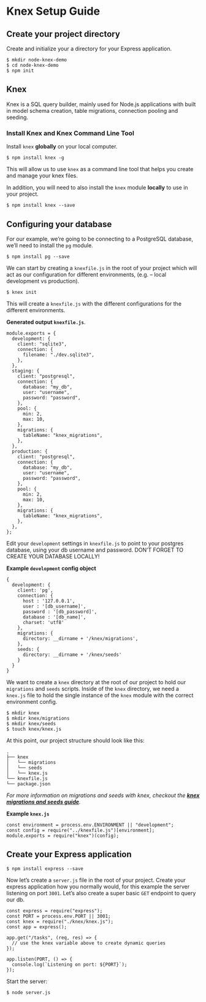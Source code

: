 Knex Setup Guide
================

Create your project directory
-----------------------------

Create and initialize your a directory for your Express application.

    $ mkdir node-knex-demo
    $ cd node-knex-demo
    $ npm init

Knex
----

Knex is a SQL query builder, mainly used for Node.js applications with built in model schema creation, table migrations, connection pooling and seeding.

### Install Knex and Knex Command Line Tool

Install `knex` **globally** on your local computer.

    $ npm install knex -g

This will allow us to use `knex` as a command line tool that helps you create and manage your knex files.

In addition, you will need to also install the `knex` module **locally** to use in your project.

    $ npm install knex --save

Configuring your database
-------------------------

For our example, we’re going to be connecting to a PostgreSQL database, we’ll need to install the `pg` module.

    $ npm install pg --save

We can start by creating a `knexfile.js` in the root of your project which will act as our configuration for different environments, (e.g. – local development vs production).

    $ knex init

This will create a `knexfile.js` with the different configurations for the different environments.

**Generated output `knexfile.js`**.

    module.exports = {
      development: {
        client: "sqlite3",
        connection: {
          filename: "./dev.sqlite3",
        },
      },
      staging: {
        client: "postgresql",
        connection: {
          database: "my_db",
          user: "username",
          password: "password",
        },
        pool: {
          min: 2,
          max: 10,
        },
        migrations: {
          tableName: "knex_migrations",
        },
      },
      production: {
        client: "postgresql",
        connection: {
          database: "my_db",
          user: "username",
          password: "password",
        },
        pool: {
          min: 2,
          max: 10,
        },
        migrations: {
          tableName: "knex_migrations",
        },
      },
    };

Edit your `development` settings in `knexfile.js` to point to your postgres database, using your db username and password. DON’T FORGET TO CREATE YOUR DATABASE LOCALLY!

**Example `development` config object**

    {
      development: {
        client: 'pg',
        connection: {
          host : '127.0.0.1',
          user : '[db_username]',
          password : '[db_password]',
          database : '[db_name]',
          charset: 'utf8'
        },
        migrations: {
          directory: __dirname + '/knex/migrations',
        },
        seeds: {
          directory: __dirname + '/knex/seeds'
        }
      }
    }

We want to create a `knex` directory at the root of our project to hold our `migrations` and `seeds` scripts. Inside of the `knex` directory, we need a `knex.js` file to hold the single instance of the `knex` module with the correct environment config.

    $ mkdir knex
    $ mkdir knex/migrations
    $ mkdir knex/seeds
    $ touch knex/knex.js

At this point, our project structure should look like this:

    .
    ├── knex
    │   └── migrations
    │   └── seeds
    │   └── knex.js
    └── knexfile.js
    └── package.json

*For more information on migrations and seeds with knex, checkout the **[knex migrations and seeds guide](https://gist.github.com/NigelEarle/70db130cc040cc2868555b29a0278261)**.*

**Example `knex.js`**

    const environment = process.env.ENVIRONMENT || "development";
    const config = require("../knexfile.js")[environment];
    module.exports = require("knex")(config);

Create your Express application
-------------------------------

    $ npm install express --save

Now let’s create a `server.js` file in the root of your project. Create your express application how you normally would, for this example the server listening on port `3001`. Let’s also create a super basic `GET` endpoint to query our db.

    const express = require("express");
    const PORT = process.env.PORT || 3001;
    const knex = require("./knex/knex.js");
    const app = express();

    app.get("/tasks", (req, res) => {
      // use the knex variable above to create dynamic queries
    });

    app.listen(PORT, () => {
      console.log(`Listening on port: ${PORT}`);
    });

Start the server:

    $ node server.js
